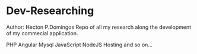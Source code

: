# Dev-Researching
Author: Hecton P.Domingos
Repo of all my research along the development of my commecial application.

PHP
Angular
Mysql
JavaScript
NodeJS
Hosting
and so on...
